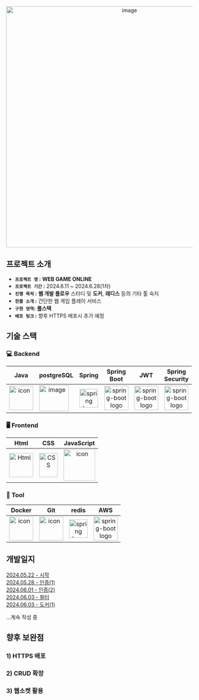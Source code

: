 <br />

<p align="center">
  <img src="https://github.com/kimD0ngjun/web_game_online/assets/129869700/9b201c8c-0533-4b90-bed4-5229be8c57b6" alt="image" width="650" align='center' />
</p>

## 프로젝트 소개

- **`프로젝트 명` :** **WEB GAME ONLINE**
- **`프로젝트 기간` :** 2024.6.11 ~ 2024.6.28(1차)
- **`진행 목적` :** **웹 개발 플로우** 스터디 및 **도커**, **레디스** 등의 기타 툴 숙지
- **`한줄 소개` :** 간단한 웹 게임 플레이 서비스
- **`구현 영역`:** **풀스택**
- **`배포 링크` :** 향후 HTTPS 배포시 추가 예정


## 기술 스택

### <span>💻 **Backend** </span>
| Java |                                                                                                         postgreSQL                                                                                                         | Spring | Spring<br>Boot | JWT|Spring<br/>Security |
| :---: |:--------------------------------------------------------------------------------------------------------------------------------------------------------------------------------------------------------------------------:| :---: | :---: | :---: | :---: |
| <div style="display: flex; align-items: flex-start;"><img src="https://techstack-generator.vercel.app/java-icon.svg" alt="icon" width="65" height="65" /></div> | <div style="display: flex; align-items: flex-start;"><img src="https://github.com/kimD0ngjun/kimD0ngjun/assets/129869700/492ac731-e1ff-440b-9b97-6f7b39d1d5ae" alt="image" width="80" height="70" align='center' /> </div> | <img alt="spring logo" src="https://www.vectorlogo.zone/logos/springio/springio-icon.svg" height="50" width="50" > | <img alt="spring-boot logo" src="https://t1.daumcdn.net/cfile/tistory/27034D4F58E660F616" width="65" height="65" > | <img alt="spring-boot logo" src="https://play-lh.googleusercontent.com/3C-hB-KWoyWzZjUnRsXUPu-bqB3HUHARMLjUe9OmPoHa6dQdtJNW30VrvwQ1m7Pln3A" width="65" height="65" >| <img alt="spring-boot logo" src="https://blog.kakaocdn.net/dn/dIQDQP/btqZ09ESd8T/0ibqtotW52OaJS8HznXDQK/img.png" width="65" height="65" > | 

### <span> 🖥 **Frontend** </span>
| Html | CSS |                                                                          JavaScript                                                                           | 
| :---: | :---: |:-------------------------------------------------------------------------------------------------------------------------------------------------------------:| 
| <img alt="Html" src ="https://upload.wikimedia.org/wikipedia/commons/6/61/HTML5_logo_and_wordmark.svg" width="65" height="65" /> | <div style="display: flex; align-items: flex-start;"><img src="https://user-images.githubusercontent.com/111227745/210204643-4c3d065c-59ec-481d-ac13-cea795730835.png" alt="CSS" width="50" height="65" /></div> | <div style="display: flex; align-items: flex-start;"><img src="https://techstack-generator.vercel.app/js-icon.svg" alt="icon" width="85" height="85" /></div> |

### <span> 🔧 **Tool** </span>
|                                                                              Docker                                                                               |                                                                                Git                                                                                 |                                                   redis                                                    |                                                        AWS                                                         |
|:-----------------------------------------------------------------------------------------------------------------------------------------------------------------:|:------------------------------------------------------------------------------------------------------------------------------------------------------------------:|:----------------------------------------------------------------------------------------------------------:|:------------------------------------------------------------------------------------------------------------------:|
| <div style="display: flex; align-items: flex-start;"><img src="https://techstack-generator.vercel.app/docker-icon.svg" alt="icon" width="65" height="65" /></div> | <div style="display: flex; align-items: flex-start;"><img src="https://techstack-generator.vercel.app/github-icon.svg" alt="icon" width="65" height="65" /> </div> | <img alt="spring logo" src="https://github.com/kimD0ngjun/web_game_online/assets/129869700/65ee1692-682a-428e-8328-9eef51399dca" height="50" width="50" > |<img alt="spring-boot logo" src="https://techstack-generator.vercel.app/aws-icon.svg" width="65" height="65" > | 

## 개발일지


<a href="https://velog.io/@kim00ngjun_0112/%EA%B0%9C%EB%B0%9C%EC%9D%BC%EC%A7%80-%EC%8B%9C%EC%9E%91-2024.5.22" target="_blank">2024.05.22 - 시작</a><br/>
<a href="https://velog.io/@kim00ngjun_0112/%EA%B0%9C%EB%B0%9C%EC%9D%BC%EC%A7%80-%EC%8B%9C%EC%9E%91-2024.5.28" target="_blank">2024.05.28 - 인증(1)</a><br/>
<a href="https://velog.io/@kim00ngjun_0112/%EA%B0%9C%EB%B0%9C%EC%9D%BC%EC%A7%80-%EC%9D%B8%EC%A6%9D2-2024.6.1" target="_blank">2024.06.01 - 인증(2)</a><br/>
<a href="https://velog.io/@kim00ngjun_0112/%EA%B0%9C%EB%B0%9C%EC%9D%BC%EC%A7%80-%ED%95%84%ED%84%B0-2024.6.3" target="_blank">2024.06.03 - 필터</a><br/>
<a href="https://velog.io/@kim00ngjun_0112/%EA%B0%9C%EB%B0%9C%EC%9D%BC%EC%A7%80-%EB%8F%84%EC%BB%A41-2024.6.5" target="_blank">2024.06.03 - 도커(1)</a><br/>


...계속 작성 중

## 향후 보완점
### 1) HTTPS 배포
### 2) CRUD 확장
### 3) 웹소켓 활용